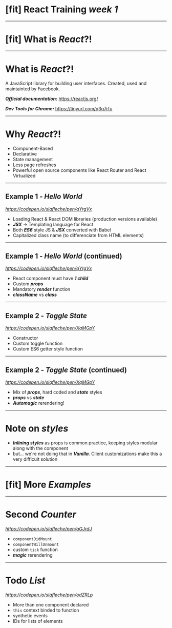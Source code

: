 
# [fit] React Training __*week 1*__

---

# [fit] What is __*React*__?!

---

# What is __*React*__?!

A JavaScript library for building user interfaces. Created, used and maintainted by Facebook. 

__*Official documentation:*__ https://reactjs.org/

__*Dev Tools for Chrome:*__ https://tinyurl.com/q3q7rfu

--- 

# Why __*React*__?! 

* Component-Based
* Declarative
* State management
* Less page refreshes
* Powerful open source components like React Router and React Virtualized

--- 

## Example 1 - __*Hello World*__ 

*https://codepen.io/slafleche/pen/qYrgVx*

* Loading React & React DOM libraries (production versions available)
* __*JSX*__ -> Templating language for React
* Both __*ES6*__ style JS & __*JSX*__ converted with Babel
* Capitalized class name (to differenciate from HTML elements)


--- 

## Example 1 - __*Hello World*__ (continued)

*https://codepen.io/slafleche/pen/qYrgVx*

* React component must have __*1 child*__
* Custom __*props*__
* Mandatory __*render*__ function
* __*className*__ vs __*class*__

---

## Example 2 - __*Toggle State*__

*https://codepen.io/slafleche/pen/XqMGpY*

* Constructor
* Custom toggle function
* Custom ES6 getter style function

---

## Example 2 - __*Toggle State*__ (continued)

*https://codepen.io/slafleche/pen/XqMGpY*

* Mix of __*props*__, hard coded and __*state*__ styles
* __*props*__ vs __*state*__
* __*Automagic*__ rerendering!

___

# Note on __*styles*__

* __*Inlining styles*__ as props is common practice, keeping styles modular along with the component
* but... we're not doing that in __*Vanilla*__. Client customizations make this a very difficult solution

___

# [fit] More __*Examples*__

___

# Second __*Counter*__

*https://codepen.io/slafleche/pen/aGJrdJ*

* `componentDidMount`
* `componentWillUnmount`
* custom `tick` function
* __*magic*__ rerendering

___


# Todo __*List*__

*https://codepen.io/slafleche/pen/odZRLp*

* More than one component declared
* `this` context binded to function
* synthetic events
* IDs for lists of elements






